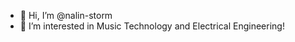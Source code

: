 - 👋 Hi, I’m @nalin-storm
- 👀 I’m interested in Music Technology and Electrical Engineering!

<!---
nalin-storm/nalin-storm is a ✨ special ✨ repository because its `README.md` (this file) appears on your GitHub profile.
You can click the Preview link to take a look at your changes.
--->
